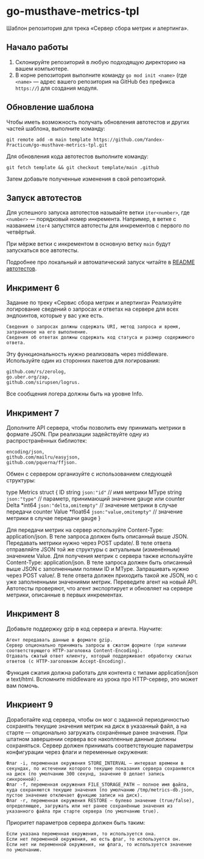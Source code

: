 # go-musthave-metrics-tpl

Шаблон репозитория для трека «Сервер сбора метрик и алертинга».

## Начало работы

1. Склонируйте репозиторий в любую подходящую директорию на вашем компьютере.
2. В корне репозитория выполните команду `go mod init <name>` (где `<name>` — адрес вашего репозитория на GitHub без префикса `https://`) для создания модуля.

## Обновление шаблона

Чтобы иметь возможность получать обновления автотестов и других частей шаблона, выполните команду:

```
git remote add -m main template https://github.com/Yandex-Practicum/go-musthave-metrics-tpl.git
```

Для обновления кода автотестов выполните команду:

```
git fetch template && git checkout template/main .github
```

Затем добавьте полученные изменения в свой репозиторий.

## Запуск автотестов

Для успешного запуска автотестов называйте ветки `iter<number>`, где `<number>` — порядковый номер инкремента. Например, в ветке с названием `iter4` запустятся автотесты для инкрементов с первого по четвёртый.

При мёрже ветки с инкрементом в основную ветку `main` будут запускаться все автотесты.

Подробнее про локальный и автоматический запуск читайте в [README автотестов](https://github.com/Yandex-Practicum/go-autotests).



## Инкримент 6
Задание по треку «Сервис сбора метрик и алертинга»
Реализуйте логирование сведений о запросах и ответах на сервере для всех эндпоинтов, которые у вас уже есть.

    Сведения о запросах должны содержать URI, метод запроса и время, затраченное на его выполнение.
    Сведения об ответах должны содержать код статуса и размер содержимого ответа.

Эту функциональность нужно реализовать через middleware. Используйте один из сторонних пакетов для логирования:

    github.com/rs/zerolog,
    go.uber.org/zap,
    github.com/sirupsen/logrus.

Все сообщения логера должны быть на уровне Info.

## Инкримент 7
Дополните API сервера, чтобы позволить ему принимать метрики в формате JSON.
При реализации задействуйте одну из распространённых библиотек:

    encoding/json,
    github.com/mailru/easyjson,
    github.com/pquerna/ffjson.

Обмен с сервером организуйте с использованием следующей структуры:

  type Metrics struct {
     ID    string   `json:"id"`              // имя метрики
     MType string   `json:"type"`            // параметр, принимающий значение gauge или counter
     Delta *int64   `json:"delta,omitempty"` // значение метрики в случае передачи counter
     Value *float64 `json:"value,omitempty"` // значение метрики в случае передачи gauge
  }

Для передачи метрик на сервер используйте Content-Type: application/json. В теле запроса должен быть описанный выше JSON. Передавать метрики нужно через POST update/. В теле ответа отправляйте JSON той же структуры с актуальным (изменённым) значением Value.
Для получения метрик с сервера также используйте Content-Type: application/json. В теле запроса должен быть описанный выше JSON с заполненными полями ID и MType. Запрашивать нужно через POST value/. В теле ответа должен приходить такой же JSON, но с уже заполненными значениями метрик.
Переведите агент на новый API.
Автотесты проверяют, что агент экспортирует и обновляет на сервере метрики, описанные в первых инкрементах.

## Инкримент 8

Добавьте поддержку gzip в код сервера и агента. Научите:

    Агент передавать данные в формате gzip.
    Сервер опционально принимать запросы в сжатом формате (при наличии соответствующего HTTP-заголовка Content-Encoding).
    Отдавать сжатый ответ клиенту, который поддерживает обработку сжатых ответов (с HTTP-заголовком Accept-Encoding).

Функция сжатия должна работать для контента с типами application/json и text/html.
Вспомните middleware из урока про HTTP-сервер, это может вам помочь.

## Инкриент 9

Доработайте код сервера, чтобы он мог с заданной периодичностью сохранять текущие значения метрик на диск в указанный файл, а на старте — опционально загружать сохранённые ранее значения. При штатном завершении сервера все накопленные данные должны сохраняться.
Сервер должен принимать соответствующие параметры конфигурации через флаги и переменные окружения:

    Флаг -i, переменная окружения STORE_INTERVAL — интервал времени в секундах, по истечении которого текущие показания сервера сохраняются на диск (по умолчанию 300 секунд, значение 0 делает запись синхронной).
    Флаг -f, переменная окружения FILE_STORAGE_PATH — полное имя файла, куда сохраняются текущие значения (по умолчанию /tmp/metrics-db.json, пустое значение отключает функцию записи на диск).
    Флаг -r, переменная окружения RESTORE — булево значение (true/false), определяющее, загружать или нет ранее сохранённые значения из указанного файла при старте сервера (по умолчанию true).

Приоритет параметров сервера должен быть таким:

    Если указана переменная окружения, то используется она.
    Если нет переменной окружения, но есть флаг, то используется он.
    Если нет ни переменной окружения, ни флага, то используется значение по умолчанию.

